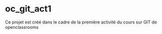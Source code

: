 # oc_git_act1
Ce projet est créé dans le cadre de la première activité du cours sur GIT de openclassrooms
